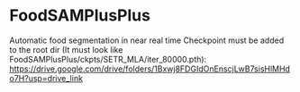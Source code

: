 # FoodSAMPlusPlus
Automatic food segmentation in near real time
Checkpoint must be added to the root dir (It must look like FoodSAMPlusPlus/ckpts/SETR_MLA/iter_80000.pth): https://drive.google.com/drive/folders/1Bxwj8FDGIdOnEnscjLwB7sisHlMHdo7H?usp=drive_link